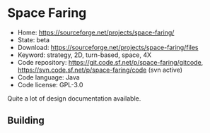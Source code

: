 # Space Faring

- Home: https://sourceforge.net/projects/space-faring/
- State: beta
- Download: https://sourceforge.net/projects/space-faring/files
- Keyword: strategy, 2D, turn-based, space, 4X
- Code repository: https://git.code.sf.net/p/space-faring/gitcode, https://svn.code.sf.net/p/space-faring/code (svn active)
- Code language: Java
- Code license: GPL-3.0

Quite a lot of design documentation available.

## Building
